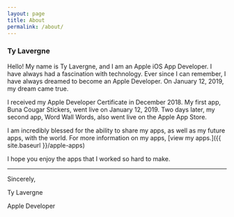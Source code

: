 ```yaml
---
layout: page
title: About
permalink: /about/
---
```


### Ty Lavergne

Hello! My name is Ty Lavergne, and I am an Apple iOS App Developer. I have always had a fascination with technology. Ever since I can remember, I have always dreamed to become an Apple Developer. On January 12, 2019, my dream came true.

I received my Apple Developer Certificate in December 2018. My first app, Buna Cougar Stickers, went live on January 12, 2019. Two days later, my second app, Word Wall Words, also went live on the Apple App Store.

I am incredibly blessed for the ability to share my apps, as well as my future apps, with the world. For more information on my apps, [view my apps.]({{ site.baseurl }}/apple-apps)

I hope you enjoy the apps that I worked so hard to make.

-----------------

Sincerely,

Ty Lavergne

Apple Developer
